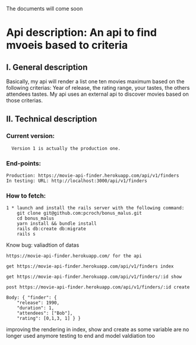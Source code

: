 The documents will come soon

# Api description: An api to find mvoeis based to criteria

## I. General description

Basically, my api will render a list one ten movies maximum based on the following criterias: Year of release, the rating range, your tastes, the others attendees tastes. My api uses an external api to discover movies based on those criterias.

## II. Technical description

### Current version: 

      Version 1 is actually the production one.

### End-points: 
    
    Production: https://movie-api-finder.herokuapp.com/api/v1/finders
    In testing: URL: http://localhost:3000/api/v1/finders
 
### How to fetch:  

    1 * launch and install the rails server with the following command:
        git clone git@github.com:pcroch/bonus_malus.git
        cd bonus_malus 
        yarn install && bundle install
        rails db:create db:migrate
        rails s











Know bug:
valiadtion of datas


    https://movie-api-finder.herokuapp.com/ for the api

    get https://movie-api-finder.herokuapp.com/api/v1/finders index

    get https://movie-api-finder.herokuapp.com/api/v1/finders/:id show

    post https://movie-api-finder.herokuapp.com/api/v1/finders/:id create

    Body: { "finder": { 
        "release": 1990,
        "duration": 1,
        "attendees": ["Bob"],
        "rating": [0,1,3, 1] } }

improving the rendering in index, show and create as some variable are no longer used anymore
testing to end and model valdiation too


